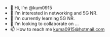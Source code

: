- 👋 Hi, I’m @kum0915
- 👀 I’m interested in networking and 5G NR.
- 🌱 I’m currently learning 5G NR.
- 💞️ I’m looking to collaborate on ...
- 📫 How to reach me kuma0915@hotmail.com

<!---
kum0915/kum0915 is a ✨ special ✨ repository because its `README.md` (this file) appears on your GitHub profile.
You can click the Preview link to take a look at your changes.
--->
